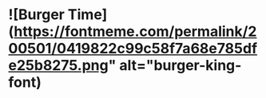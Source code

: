 # ![Burger Time](https://fontmeme.com/permalink/200501/0419822c99c58f7a68e785dfe25b8275.png" alt="burger-king-font)